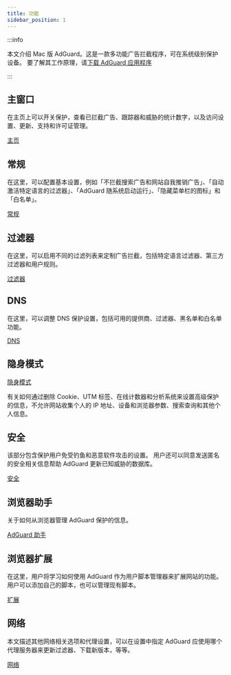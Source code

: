 ```yaml
---
title: 功能
sidebar_position: 1
---
```


:::info

本文介绍 Mac 版 AdGuard。这是一款多功能广告拦截程序，可在系统级别保护设备。 要了解其工作原理，请[下载 AdGuard 应用程序](https://agrd.io/download-kb-adblock)

:::

## 主窗口

在主页上可以开关保护，查看已拦截广告、跟踪器和威胁的统计数字，以及访问设置、更新、支持和许可证管理。

[主页](/adguard-for-mac/features/main.md)

## 常规

在这里，可以配置基本设置，例如「不拦截搜索广告和网站自我推销广告」、「自动激活特定语言的过滤器」、「AdGuard 随系统启动运行」、「隐藏菜单栏的图标」和「白名单」。

[常规](/adguard-for-mac/features/general.md)

## 过滤器

在这里，可以启用不同的过滤列表来定制广告拦截，包括特定语言过滤器、第三方过滤器和用户规则。

[过滤器](/adguard-for-mac/features/filters.md)

## DNS

在这里，可以调整 DNS 保护设置，包括可用的提供商、过滤器、黑名单和白名单功能。

[DNS](/adguard-for-mac/features/dns.md)

## 隐身模式

[隐身模式](/adguard-for-mac/features/stealth.md)

有关如何通过删除 Cookie、UTM 标签、在线计数器和分析系统来设置高级保护的信息，不允许网站收集个人的 IP 地址、设备和浏览器参数、搜索查询和其他个人信息。

## 安全

该部分包含保护用户免受钓鱼和恶意软件攻击的设置。 用户还可以同意发送匿名的安全相关信息帮助 AdGuard 更新已知威胁的数据库。

[安全](/adguard-for-mac/features/security.md)

## 浏览器助手

关于如何从浏览器管理 AdGuard 保护的信息。

[AdGuard 助手](/adguard-for-mac/features/browser-assistant.md)

## 浏览器扩展

在这里，用户将学习如何使用 AdGuard 作为用户脚本管理器来扩展网站的功能。 用户可以添加自己的脚本，也可以管理现有脚本。

[扩展](/adguard-for-mac/features/extensions.md)

## 网络

本文描述其他网络相关选项和代理设置，可以在设置中指定 AdGuard 应使用哪个代理服务器来更新过滤器、下载新版本，等等。

[网络](/adguard-for-mac/features/network.md)
